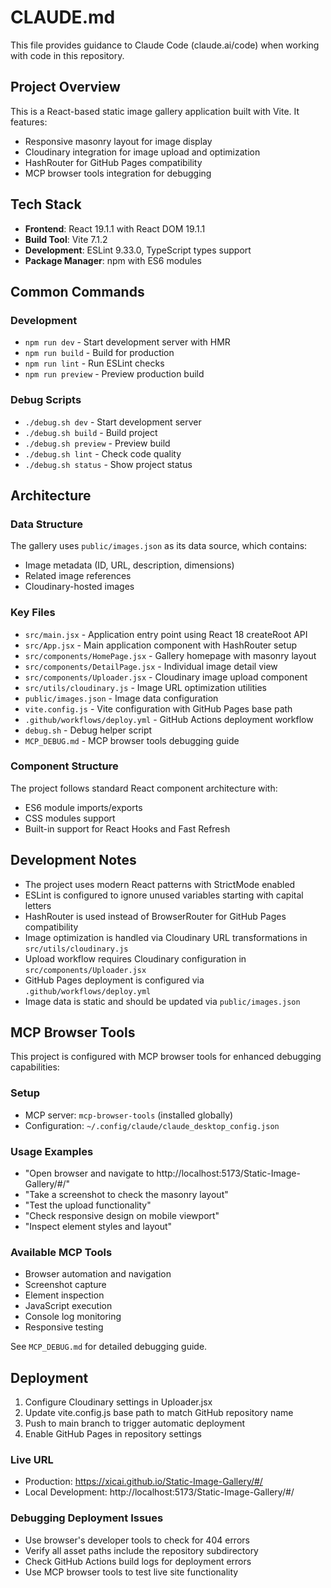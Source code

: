 # CLAUDE.md

This file provides guidance to Claude Code (claude.ai/code) when working with code in this repository.

## Project Overview

This is a React-based static image gallery application built with Vite. It features:
- Responsive masonry layout for image display
- Cloudinary integration for image upload and optimization
- HashRouter for GitHub Pages compatibility
- MCP browser tools integration for debugging

## Tech Stack

- **Frontend**: React 19.1.1 with React DOM 19.1.1
- **Build Tool**: Vite 7.1.2
- **Development**: ESLint 9.33.0, TypeScript types support
- **Package Manager**: npm with ES6 modules

## Common Commands

### Development
- `npm run dev` - Start development server with HMR
- `npm run build` - Build for production
- `npm run lint` - Run ESLint checks
- `npm run preview` - Preview production build

### Debug Scripts
- `./debug.sh dev` - Start development server
- `./debug.sh build` - Build project
- `./debug.sh preview` - Preview build
- `./debug.sh lint` - Check code quality
- `./debug.sh status` - Show project status

## Architecture

### Data Structure
The gallery uses `public/images.json` as its data source, which contains:
- Image metadata (ID, URL, description, dimensions)
- Related image references
- Cloudinary-hosted images

### Key Files
- `src/main.jsx` - Application entry point using React 18 createRoot API
- `src/App.jsx` - Main application component with HashRouter setup
- `src/components/HomePage.jsx` - Gallery homepage with masonry layout
- `src/components/DetailPage.jsx` - Individual image detail view
- `src/components/Uploader.jsx` - Cloudinary image upload component
- `src/utils/cloudinary.js` - Image URL optimization utilities
- `public/images.json` - Image data configuration
- `vite.config.js` - Vite configuration with GitHub Pages base path
- `.github/workflows/deploy.yml` - GitHub Actions deployment workflow
- `debug.sh` - Debug helper script
- `MCP_DEBUG.md` - MCP browser tools debugging guide

### Component Structure
The project follows standard React component architecture with:
- ES6 module imports/exports
- CSS modules support
- Built-in support for React Hooks and Fast Refresh

## Development Notes

- The project uses modern React patterns with StrictMode enabled
- ESLint is configured to ignore unused variables starting with capital letters
- HashRouter is used instead of BrowserRouter for GitHub Pages compatibility
- Image optimization is handled via Cloudinary URL transformations in `src/utils/cloudinary.js`
- Upload workflow requires Cloudinary configuration in `src/components/Uploader.jsx`
- GitHub Pages deployment is configured via `.github/workflows/deploy.yml`
- Image data is static and should be updated via `public/images.json`

## MCP Browser Tools

This project is configured with MCP browser tools for enhanced debugging capabilities:

### Setup
- MCP server: `mcp-browser-tools` (installed globally)
- Configuration: `~/.config/claude/claude_desktop_config.json`

### Usage Examples
- "Open browser and navigate to http://localhost:5173/Static-Image-Gallery/#/"
- "Take a screenshot to check the masonry layout"
- "Test the upload functionality"
- "Check responsive design on mobile viewport"
- "Inspect element styles and layout"

### Available MCP Tools
- Browser automation and navigation
- Screenshot capture
- Element inspection
- JavaScript execution
- Console log monitoring
- Responsive testing

See `MCP_DEBUG.md` for detailed debugging guide.

## Deployment

1. Configure Cloudinary settings in Uploader.jsx
2. Update vite.config.js base path to match GitHub repository name
3. Push to main branch to trigger automatic deployment
4. Enable GitHub Pages in repository settings

### Live URL
- Production: https://xicai.github.io/Static-Image-Gallery/#/
- Local Development: http://localhost:5173/Static-Image-Gallery/#/

### Debugging Deployment Issues
- Use browser's developer tools to check for 404 errors
- Verify all asset paths include the repository subdirectory
- Check GitHub Actions build logs for deployment errors
- Use MCP browser tools to test live site functionality